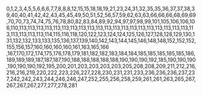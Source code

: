 0,1,2,3,4,5,5,6,6,6,7,7,8,8,8,12,15,15,18,18,19,21,23,24,31,32,35,35,36,37,37,38,39,40,40,41,42,42,43,45,45,49,50,51,52,56,57,59,62,63,63,66,66,66,68,69,69,70,70,73,74,74,75,76,78,80,82,83,84,89,92,94,97,97,98,99,101,105,106,106,106,110,113,113,113,113,113,113,113,113,113,113,113,113,113,113,113,113,113,113,113,113,113,113,113,113,113,114,115,116,118,120,122,123,124,124,125,126,127,128,128,129,130,131,132,132,133,133,135,136,137,139,140,142,143,144,145,146,148,148,152,152,152,155,156,157,160,160,160,160,161,163,165,166
,167,170,172,174,175,176,178,179,181,182,182,183,184,184,185,185,185,185,185,186,189,189,189,187,187,187,190,188,188,188,188,188,190,190,190,192,185,190,190,190,190,190,190,192,195,200,201,203,203,203,203,205,208,208,209,211,212,216,216,216,219,220,222,223,226,227,228,230,231,231,233,236,236,236,237,237,242,242,243,244,246,246,247,252,255,256,258,259,261,261,263,265,267,267,267,267,277,277,278,281